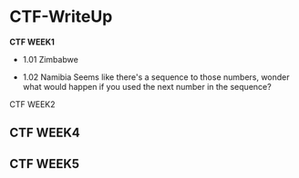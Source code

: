 # CTF-WriteUp

**CTF WEEK1** 
- 1.01 Zimbabwe 
   
- 1.02 Namibia 
   Seems like there's a sequence to those numbers, wonder what would happen if you used the next number in the sequence?

CTF WEEK2 <h2>
  
CTF WEEK4 <h2>
  
CTF WEEK5 <h2>
